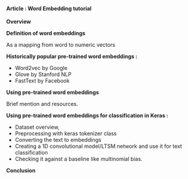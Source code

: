 #### Article : Word Embedding tutorial

**Overview**

**Definition of word embeddings**

As a mapping from word to numeric vectors 

**Historically popular pre-trained word embeddings :** 

* Word2vec by Google
* Glove by Stanford NLP
* FastText by Facebook

**Using pre-trained word embeddings** 

Brief mention and resources.

**Using pre-trained word embeddings for classification in Keras :** 

* Dataset overview, 
* Preprocessing with keras tokenizer class
* Converting the text to embeddings
* Creating a 1D convolutional model/LTSM network and use it for text classification
* Checking it against a baseline like multinomial bias.

**Conclusion** 